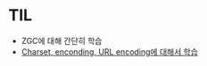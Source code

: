 # TIL

- ZGC에 대해 간단히 학습
- [Charset, enconding, URL encoding에 대해서 학습](https://cire0304.github.io/web-etc/title-Charset%EA%B3%BC-%EC%9D%B8%EC%BD%94%EB%94%A9/)


